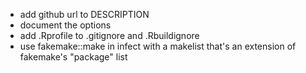 - add github url to DESCRIPTION
- document the options
- add .Rprofile to .gitignore and .Rbuildignore
- use fakemake::make in infect with a makelist that's an extension of fakemake's
  "package" list
